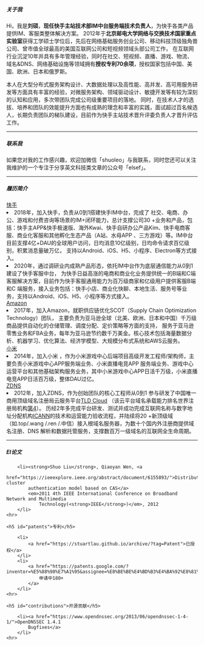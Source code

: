 <div class="zh post-container">
    <h5>关于我</h5>
    <p>
       Hi，我是<strong>刘硕</strong>，<strong>现任快手主站技术部IM中台服务端技术负责人</strong>，为快手各类产品提供IM、客服类整体解决方案。
       2012年于<strong>北京邮电大学网络与交换技术国家重点实验室</strong>获得工学硕士学位后，先后在网络基础服务创业公司、移动科技顶级独角兽公司、曾市值全球最高的美国互联网公司和短视频领域头部公司工作，
       在互联网行业沉淀10年并具有多年管理经验，同时在社交、短视频、直播、游戏、物流、域名&DNS、网络基础设施等领域拥有<strong>授权专利70余项</strong
       >，授权国家包括中国、美国、欧洲、日本和俄罗斯。
    </p>
    <p>
     本人在大型分布式服务架构设计、大数据处理以及高性能、高并发、高可用服务研发等方面具有丰富的经验，对微服务架构、领域驱动设计、敏捷开发等有较为深刻的认知和应用，多次带团队完成公司级重要项目的落地。
     同时，在技术人才的选拔、培养和团队的效能提升方面也有成熟的理念和丰富的实践，面试超过百名候选人，长期负责团队的梯队建设，目前作为快手主站技术晋升评委负责人才晋升评估工作。
    </p>
    <hr>
    <h5>联系我</h5>
    <p>
     如果您对我的工作感兴趣，欢迎加微信「shuoleo」与我联系，同时您还可以关注我维护的一个专注于分享英文科技类文章的公众号「elsef」。
    </p>    
    <hr>
    <h5>履历简介</h5>
    <a href="https://www.kuaishou.com">快手</a>
    <li>
    2018年，加入快手，负责从0到1搭建快手IM中台，完成了
    社交、电商、办公、游戏和付费咨询等场景的IM+闭环能力，总计支撑公司30
    +业务和产品，包括：快手主APP&快手极速版、海外Kwai、快手自研办公产品Kim、快手电商客服、商业化客服和其他孵化生态产品（A站、水母APP
    、三方游戏）等。IM中台目前支撑4亿+DAU的全球用户访问，日均消息10亿级别，日均命令请求百亿级别，积累消息量破万亿，
    支持以Android、iOS、H5、小程序、Electron等方式接入。
    </li>
    <li>
    2020年，通过调研业内成熟产品形态，依托IM中台作为底层通信能力从0到1建设了快手客服中台，
    为快手日益高涨的电商和商业化业务提供统一的B端和C端客服解决方案，目前作为快手客服通用能力为百万级商家和亿级用户提供客服B端和C
    端服务，接入业务包括：快手小店、商业化快聊、本地生活、服务号等业务，支持以Android、iOS、H5、小程序等方式接入。
    </li>
    <a href="https://www.amazon.com">Amazon</a>
    <li>
    2017年，加入Amazon，就职供应链优化SCOT（Supply
     Chain
     Optimization Technology）团队，
    主要负责为亚马逊全球（北美、欧洲、日本和中国）千万级商品提供自动化的仓储管理、调度分配、定价策略等方面的支持，
    服务于亚马逊零售业务和FBA业务，每年为亚马逊节约数千万美金。核心技术包括海量数据分析、机器学习、优化算法、经济学模型、大规模分布式系统和AWS云服务。
    </li>
    <a href="https:///www.xiaomi.com">小米</a>
    <li>
    2014年，加入小米
    ，作为小米游戏中心后端项目高级开发工程师/架构师，主要负责小米游戏中心APP服务端业务、小米直播电竞APP
    服务端业务、游戏中心运营平台和其他基础架构服务业务，其中小米游戏中心APP日活千万级，小米直播电竞APP日活百万级，整体DAU过亿。
    </li>
    <a href="https://www.zdns.cn/">ZDNS</a>
    <li>
    2012年，加入ZDNS，作为创始团队的核心工程师从0到1
    参与研发了中国唯一商用顶级域名注册局云服务平台<a href="https://www.zdns.cn/tldcloud.html">TLD Cloud</a>
    （该云平台域名承载能力排名世界注册局机构<a href="https://ntldstats.com/backend">第4</a>）。
    历经2年多完成平台研发、测试并成功完成互联网名称与数字地址分配机构<a href="https://www.icann.org/">ICANN</a>的技术和运营能力验收流程，并陆续将20
    +新顶级域（如.top/.wang
    /.ren
    /.中信）接入根域名服务器，为数十个国内外注册商提供域名注册、DNS
    解析和数据托管服务，支撑数百万一级域名的互联网全生命周期。
    </li>
    <hr>
    <h5 id="conferences">EI论文</h5>

        <li><strong>Shuo Liu</strong>, Qiaoyan Wen, <a
                href="https://ieeexplore.ieee.org/abstract/document/6155893/">Distributed cluster
            authentication model based on CAS</a>
            <em>2011 4th IEEE International Conference on Broadband Network and Multimedia
                Technology(<strong>IEEE</strong>)</em>, 2012
        </li>
    <hr>

    <h5 id="patents">专利</h5>

        <li>
            <a href="https://stuartlau.github.io/archive/?tag=Patent">已授权</a>
        </li>
        <li>
            <a href="https://patents.google.com/?inventor=%E5%88%98%E7%A1%95&assignee=%E8%BE%BE%E4%BD%B3%E4%BA%92%E8%81%94,%E5%8C%97%E4%BA%AC%E5%B0%8F%E7%B1%B3%E7%A7%BB%E5%8A%A8%E8%BD%AF%E4%BB%B6%E6%9C%89%E9%99%90%E5%85%AC%E5%8F%B8&type=PATENT&num=100&sort=new">
                申请中180+
            </a>
        </li>
    <hr>

    <h5 id="contributions">开源贡献</h5>

        <li><a href="https://www.opendnssec.org/2013/06/opendnssec-1-4-1/">OpenDNSSEC 1.4.1
            Bugfixes</a>
        </li>
    <hr>
        
    
</div>